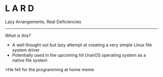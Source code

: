 # L A R D
Lazy Arrangements, Real Deficiencies

---------------------
_What is this?_
* A well thought out but lazy attempt at creating a very simple Linux file system driver
* Potentially used in the upcoming hit UranOS operating system as a native file system

\>He fell for the programming at home meme
